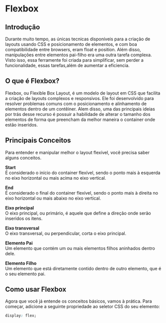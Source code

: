 # Flexbox

## Introdução

Durante muito tempo, as únicas tecnicas disponíveis para a criação de layouts usando CSS e posicionamento de elementos, e com boa compatibilidade entre browsers, eram float e position. Além disso, manipulações entre elementos pai-filho era uma outra tarefa complexa. Visto isso, essa ferramente foi criada para simplificar, sem perder a funcionalidade, essas tarefas,além de aumentar a eficiencia.

## O que é Flexbox?

Flexbox, ou Flexible Box Layout, é um modelo de layout em CSS que facilita a criação de layouts complexos e responsivos. Ele foi desenvolvido para resolver problemas comuns com o posicionamento e alinhamento de elementos dentro de um contêiner. Alem disso, uma das principais ideias por trás desse recurso é possuir a habilidade de alterar o tamanho dos elementos de forma que preencham da melhor maneira o container onde estão inseridos.

## Principais Conceitos

Para entender e manipular melhor o layout flexível, você precisa saber alguns conceitos.

**Start**  
É considerado o início do container flexível, sendo o ponto mais à esquerda no eixo horizontal ou mais acima no eixo vertical.

**End**  
É considerado o final do container flexível, sendo o ponto mais à direita no eixo horizontal ou mais abaixo no eixo vertical.

**Eixo principal**  
O eixo principal, ou primário, é aquele que define a direção onde serão inseridos os itens.

**Eixo transversal**  
O eixo transversal, ou perpendicular, corta o eixo principal.

**Elemento Pai**  
Um elemento que contém um ou mais elementos filhos aninhados dentro dele.

**Elemento Filho**  
Um elemento que está diretamente contido dentro de outro elemento, que é o seu elemento pai.

## Como usar Flexbox

Agora que você já entende os conceitos básicos, vamos à prática. Para começar, adicione a seguinte propriedade ao seletor CSS do seu elemento: 

```css
display: flex;

